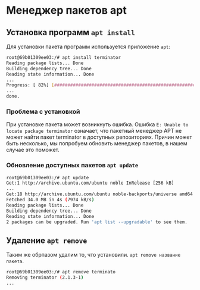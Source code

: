 # Менеджер пакетов apt

## Установка программ `apt install`

Для установки пакета программ используется приложение `apt`:
```sh
root@69b01309ee03:/# apt install terminator
Reading package lists... Done
Building dependency tree... Done
Reading state information... Done
...
Progress: [ 82%] [#######################################################......................]
...
done.
```

### Проблема с установкой
При установке пакета может возникнуть ошибка. Ошибка `E: Unable to locate package terminator` означает, что пакетный менеджер APT не может найти пакет terminator в доступных репозиториях. Причин может быть несколько, мы попробуем обновить менеджер пакетов, в нашем случае это поможет.  

### Обновление доступных пакетов `apt update`

```sh
root@69b01309ee03:/# apt update
Get:1 http://archive.ubuntu.com/ubuntu noble InRelease [256 kB]
...
Get:18 http://archive.ubuntu.com/ubuntu noble-backports/universe amd64 Packages [33.9 kB]
Fetched 34.0 MB in 4s (7974 kB/s)
Reading package lists... Done
Building dependency tree... Done
Reading state information... Done
2 packages can be upgraded. Run 'apt list --upgradable' to see them.
```

## Удаление `apt remove`

Таким же обрпазом удалим то, что установили. `apt remove название пакета`.
```sh
root@69b01309ee03:/# apt remove terminato
Removing terminator (2.1.3-1) 
...
```